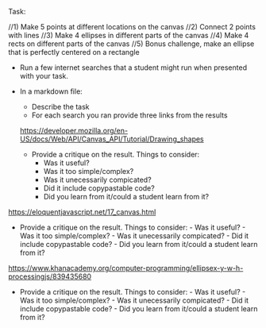 Task:

//1) Make 5 points at different locations on the canvas
//2) Connect 2 points with lines
//3) Make 4 ellipses in different parts of the canvas
//4) Make 4 rects on different parts of the canvas
//5) Bonus challenge, make an ellipse that is perfectly centered on a rectangle

* Run a few internet searches that a student might run when presented with your task.
* In a markdown file:
  - Describe the task
  - For each search you ran provide three links from the results
  
  https://developer.mozilla.org/en-US/docs/Web/API/Canvas_API/Tutorial/Drawing_shapes
    - Provide a critique on the result. Things to consider:
      - Was it useful?
      - Was it too simple/complex?
      - Was it unecessarily compicated?
      - Did it include copypastable code?
      - Did you learn from it/could a student learn from it?

https://eloquentjavascript.net/17_canvas.html
- Provide a critique on the result. Things to consider:
      - Was it useful?
      - Was it too simple/complex?
      - Was it unecessarily compicated?
      - Did it include copypastable code?
      - Did you learn from it/could a student learn from it?

https://www.khanacademy.org/computer-programming/ellipsex-y-w-h-processingjs/839435680
- Provide a critique on the result. Things to consider:
      - Was it useful?
      - Was it too simple/complex?
      - Was it unecessarily compicated?
      - Did it include copypastable code?
      - Did you learn from it/could a student learn from it?
